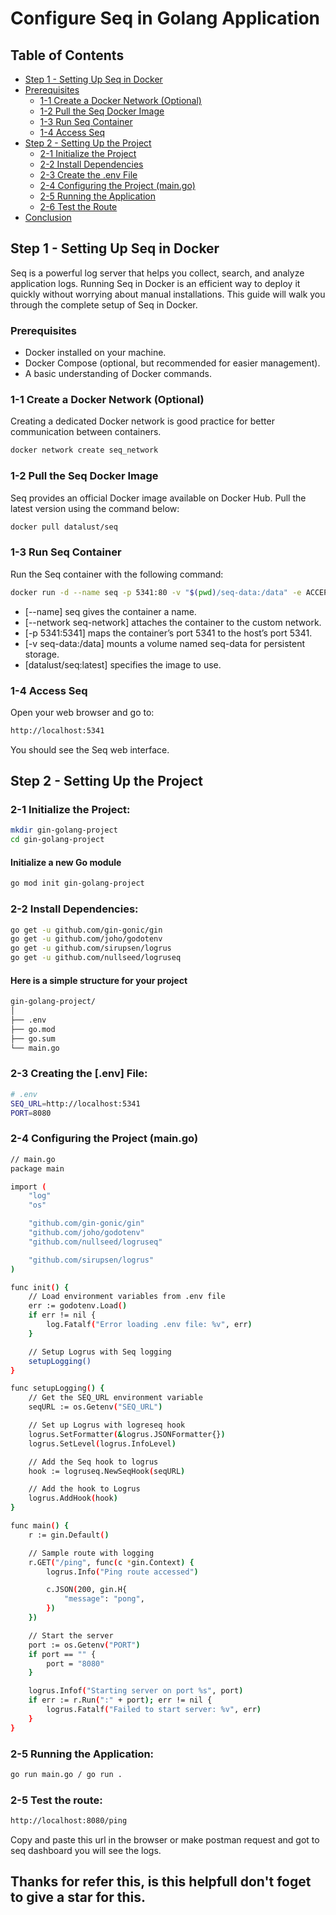 # Configure Seq in Golang Application

## Table of Contents

- [Step 1 - Setting Up Seq in Docker](#step-1---setting-up-seq-in-docker)
- [Prerequisites](#prerequisites)
  - [1-1 Create a Docker Network (Optional)](#1-1-create-a-docker-network-optional)
  - [1-2 Pull the Seq Docker Image](#1-2-pull-the-seq-docker-image)
  - [1-3 Run Seq Container](#1-3-run-seq-container)
  - [1-4 Access Seq](#1-4-access-seq)
- [Step 2 - Setting Up the Project](#step-2---setting-up-the-project)
  - [2-1 Initialize the Project](#2-1-initialize-the-project)
  - [2-2 Install Dependencies](#2-2-install-dependencies)
  - [2-3 Create the .env File](#2-3-create-the-env-file)
  - [2-4 Configuring the Project (main.go)](#2-4-configuring-the-project-maingo)
  - [2-5 Running the Application](#2-5-running-the-application)
  - [2-6 Test the Route](#2-6-test-the-route)
- [Conclusion](#conclusion)


## Step 1 - Setting Up Seq in Docker

Seq is a powerful log server that helps you collect, search, and analyze application logs. Running Seq in Docker is an efficient way to deploy it quickly without worrying about manual installations. This guide will walk you through the complete setup of Seq in Docker.

### Prerequisites

- Docker installed on your machine.
- Docker Compose (optional, but recommended for easier management).
- A basic understanding of Docker commands.

### 1-1 Create a Docker Network (Optional)

Creating a dedicated Docker network is good practice for better communication between containers.

```bash
docker network create seq_network
```

### 1-2 Pull the Seq Docker Image

Seq provides an official Docker image available on Docker Hub. Pull the latest version using the command below:

```bash
docker pull datalust/seq
```

### 1-3 Run Seq Container

Run the Seq container with the following command:

```bash
docker run -d --name seq -p 5341:80 -v "$(pwd)/seq-data:/data" -e ACCEPT_EULA=Y datalust/seq:latest
```

- [--name] seq gives the container a name.
- [--network seq-network] attaches the container to the custom network.
- [-p 5341:5341] maps the container’s port 5341 to the host’s port 5341.
- [-v seq-data:/data] mounts a volume named seq-data for persistent storage.
- [datalust/seq:latest] specifies the image to use.

### 1-4 Access Seq

Open your web browser and go to:
```bash
http://localhost:5341
```

You should see the Seq web interface.

## Step 2 - Setting Up the Project

### 2-1 Initialize the Project:

```bash
mkdir gin-golang-project
cd gin-golang-project
```
#### Initialize a new Go module

```bash
go mod init gin-golang-project
```

### 2-2 Install Dependencies:

```bash
go get -u github.com/gin-gonic/gin
go get -u github.com/joho/godotenv
go get -u github.com/sirupsen/logrus
go get -u github.com/nullseed/logruseq
```

#### Here is a simple structure for your project

```bash
gin-golang-project/
│
├── .env
├── go.mod
├── go.sum
└── main.go
```

### 2-3 Creating the [.env] File:

```bash
# .env
SEQ_URL=http://localhost:5341
PORT=8080
```

### 2-4 Configuring the Project (main.go)

```bash
// main.go
package main

import (
	"log"
	"os"

	"github.com/gin-gonic/gin"
	"github.com/joho/godotenv"
	"github.com/nullseed/logruseq"

	"github.com/sirupsen/logrus"
)

func init() {
	// Load environment variables from .env file
	err := godotenv.Load()
	if err != nil {
		log.Fatalf("Error loading .env file: %v", err)
	}

	// Setup Logrus with Seq logging
	setupLogging()
}

func setupLogging() {
	// Get the SEQ_URL environment variable
	seqURL := os.Getenv("SEQ_URL")

	// Set up Logrus with logreseq hook
	logrus.SetFormatter(&logrus.JSONFormatter{})
	logrus.SetLevel(logrus.InfoLevel)

	// Add the Seq hook to logrus
	hook := logruseq.NewSeqHook(seqURL)

	// Add the hook to Logrus
	logrus.AddHook(hook)
}

func main() {
	r := gin.Default()

	// Sample route with logging
	r.GET("/ping", func(c *gin.Context) {
		logrus.Info("Ping route accessed")

		c.JSON(200, gin.H{
			"message": "pong",
		})
	})

	// Start the server
	port := os.Getenv("PORT")
	if port == "" {
		port = "8080"
	}

	logrus.Infof("Starting server on port %s", port)
	if err := r.Run(":" + port); err != nil {
		logrus.Fatalf("Failed to start server: %v", err)
	}
}
```

### 2-5 Running the Application:

```bash
go run main.go / go run .
```

### 2-5 Test the route:

```bash
http://localhost:8080/ping
```

Copy and paste this url in the browser or make postman request and got to seq dashboard you will see the logs.

## Thanks for refer this, is this helpfull don't foget to give a star for this.






